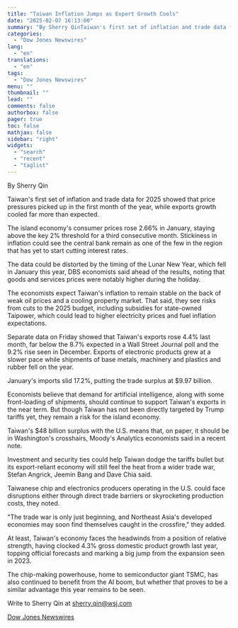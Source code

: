 ```yaml
---
title: "Taiwan Inflation Jumps as Export Growth Cools"
date: "2025-02-07 16:13:00"
summary: "By Sherry QinTaiwan's first set of inflation and trade data for 2025 showed that price pressures picked up in the first month of the year, while exports growth cooled far more than expected.The island economy's consumer prices rose 2.66% in January, staying above the key 2% threshold for a third..."
categories:
  - "Dow Jones Newswires"
lang:
  - "en"
translations:
  - "en"
tags:
  - "Dow Jones Newswires"
menu: ""
thumbnail: ""
lead: ""
comments: false
authorbox: false
pager: true
toc: false
mathjax: false
sidebar: "right"
widgets:
  - "search"
  - "recent"
  - "taglist"
---
```


By Sherry Qin

Taiwan's first set of inflation and trade data for 2025 showed that price pressures picked up in the first month of the year, while exports growth cooled far more than expected.

The island economy's consumer prices rose 2.66% in January, staying above the key 2% threshold for a third consecutive month. Stickiness in inflation could see the central bank remain as one of the few in the region that has yet to start cutting interest rates.

The data could be distorted by the timing of the Lunar New Year, which fell in January this year, DBS economists said ahead of the results, noting that goods and services prices were notably higher during the holiday.

The economists expect Taiwan's inflation to remain stable on the back of weak oil prices and a cooling property market. That said, they see risks from cuts to the 2025 budget, including subsidies for state-owned Taipower, which could lead to higher electricity prices and fuel inflation expectations.

Separate data on Friday showed that Taiwan's exports rose 4.4% last month, far below the 8.7% expected in a Wall Street Journal poll and the 9.2% rise seen in December. Exports of electronic products grew at a slower pace while shipments of base metals, machinery and plastics and rubber fell on the year.

January's imports slid 17.2%, putting the trade surplus at $9.97 billion.

Economists believe that demand for artificial intelligence, along with some front-loading of shipments, should continue to support Taiwan's exports in the near term. But though Taiwan has not been directly targeted by Trump tariffs yet, they remain a risk for the island economy.

Taiwan's $48 billion surplus with the U.S. means that, on paper, it should be in Washington's crosshairs, Moody's Analytics economists said in a recent note.

Investment and security ties could help Taiwan dodge the tariffs bullet but its export-reliant economy will still feel the heat from a wider trade war, Stefan Angrick, Jeemin Bang and Dave Chia said.

Taiwanese chip and electronics producers operating in the U.S. could face disruptions either through direct trade barriers or skyrocketing production costs, they noted.

"The trade war is only just beginning, and Northeast Asia's developed economies may soon find themselves caught in the crossfire," they added.

At least, Taiwan's economy faces the headwinds from a position of relative strength, having clocked 4.3% gross domestic product growth last year, topping official forecasts and marking a big jump from the expansion seen in 2023.

The chip-making powerhouse, home to semiconductor giant TSMC, has also continued to benefit from the AI boom, but whether that proves to be a similar advantage this year remains to be seen.

Write to Sherry Qin at sherry.qin@wsj.com

[Dow Jones Newswires](https://www.tradingview.com/news/DJN_DN20250207003121:0/)
